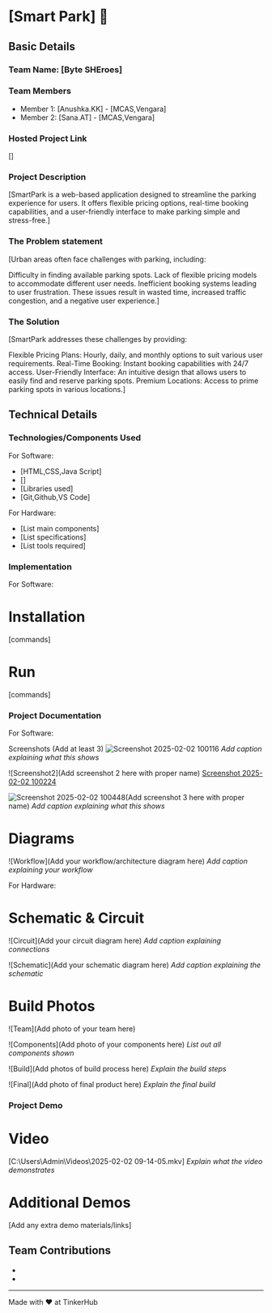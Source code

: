 # [Smart Park] 🎯


## Basic Details
### Team Name: [Byte SHEroes]


### Team Members
- Member 1: [Anushka.KK] - [MCAS,Vengara]
- Member 2: [Sana.AT] - [MCAS,Vengara]

### Hosted Project Link
[]

### Project Description
[SmartPark is a web-based application designed to streamline the parking experience for users. It offers flexible pricing options, real-time booking capabilities, and a user-friendly interface to make parking simple and stress-free.]

### The Problem statement
[Urban areas often face challenges with parking, including:

Difficulty in finding available parking spots.
Lack of flexible pricing models to accommodate different user needs.
Inefficient booking systems leading to user frustration.
These issues result in wasted time, increased traffic congestion, and a negative user experience.]

### The Solution
[SmartPark addresses these challenges by providing:

Flexible Pricing Plans: Hourly, daily, and monthly options to suit various user requirements.
Real-Time Booking: Instant booking capabilities with 24/7 access.
User-Friendly Interface: An intuitive design that allows users to easily find and reserve parking spots.
Premium Locations: Access to prime parking spots in various locations.]

## Technical Details
### Technologies/Components Used
For Software:
- [HTML,CSS,Java Script]
- []
- [Libraries used]
- [Git,Github,VS Code]

For Hardware:
- [List main components]
- [List specifications]
- [List tools required]

### Implementation
For Software:
# Installation
[commands]

# Run
[commands]

### Project Documentation
For Software:


 Screenshots (Add at least 3)
![Screenshot 2025-02-02 100116](https://github.com/user-attachments/assets/673b452f-c771-438c-8b46-797f90b0a703)
*Add caption explaining what this shows*

![Screenshot2](Add screenshot 2 here with proper name)
[Screenshot 2025-02-02 100224](https://github.com/user-attachments/assets/cb822d59-8731-4756-a9a8-c54a2fcd4224)


![Screenshot 2025-02-02 100448](https://github.com/user-attachments/assets/790a1e2d-c76c-44bc-bb14-46d8ec0e009b)(Add screenshot 3 here with proper name)
*Add caption explaining what this shows*

# Diagrams

![Workflow](Add your workflow/architecture diagram here)
*Add caption explaining your workflow*

For Hardware:

# Schematic & Circuit
![Circuit](Add your circuit diagram here)
*Add caption explaining connections*

![Schematic](Add your schematic diagram here)
*Add caption explaining the schematic*

# Build Photos
![Team](Add photo of your team here)


![Components](Add photo of your components here)
*List out all components shown*

![Build](Add photos of build process here)
*Explain the build steps*

![Final](Add photo of final product here)
*Explain the final build*

### Project Demo
# Video
[C:\Users\Admin\Videos\2025-02-02 09-14-05.mkv]
*Explain what the video demonstrates*

# Additional Demos
[Add any extra demo materials/links]

## Team Contributions
- [Anushka KK]: [designing]
- [Sana AT]: [coding]

---
Made with ❤️ at TinkerHub
